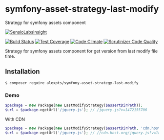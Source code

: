 # symfony-asset-strategy-last-modify
Strategy for symfony assets component

[![SensioLabsInsight](https://insight.sensiolabs.com/projects/0251b6c1-4d02-4510-a6b7-bb2338ccfca1/big.png)](https://insight.sensiolabs.com/projects/0251b6c1-4d02-4510-a6b7-bb2338ccfca1)

[![Build Status](https://travis-ci.org/alexpts/symfony-asset-strategy-last-modify.svg?branch=master)](https://travis-ci.org/alexpts/symfony-asset-strategy-last-modify)
[![Test Coverage](https://codeclimate.com/github/alexpts/symfony-asset-strategy-last-modify/badges/coverage.svg)](https://codeclimate.com/github/alexpts/symfony-asset-strategy-last-modify/coverage)
[![Code Climate](https://codeclimate.com/github/alexpts/symfony-asset-strategy-last-modify/badges/gpa.svg)](https://codeclimate.com/github/alexpts/symfony-asset-strategy-last-modify)
[![Scrutinizer Code Quality](https://scrutinizer-ci.com/g/alexpts/symfony-asset-strategy-last-modify/badges/quality-score.png?b=master)](https://scrutinizer-ci.com/g/alexpts/symfony-asset-strategy-last-modify/?branch=master)


Strategy for symfony assets component for get version from last modify file time.

## Installation

```$ composer require alexpts/symfony-asset-strategy-last-modify```


### Demo
```php
$package = new Package(new LastModifyStrategy($assertDirPath));
$url = $package->getUrl('/jquery.js'); // /jquery.js?v=1472155706
```

With CDN
```php
$package = new Package(new LastModifyStrategy($assertDirPath, 'cdn.host.org'));
$url = $package->getUrl('/jquery.js'); // //cdn.host.org/jquery.js?v=1472155706
```
